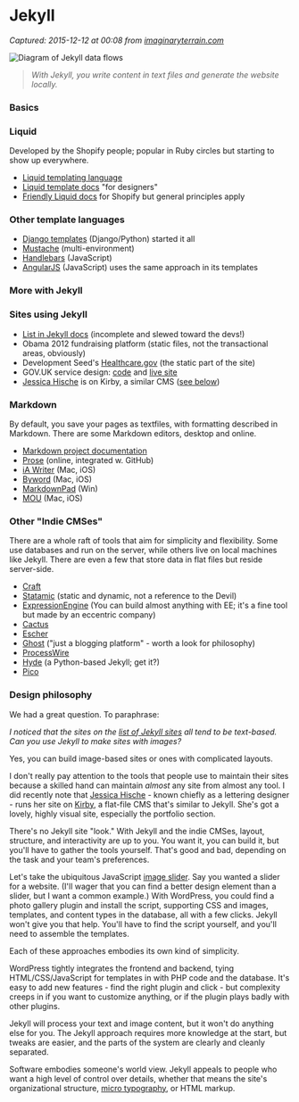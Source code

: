 # Jekyll

_Captured: 2015-12-12 at 00:08 from [imaginaryterrain.com](http://imaginaryterrain.com/classes/2014/jekyll/)_

![Diagram of Jekyll data flows](http://imaginaryterrain.com/classes/2014/jekyll/images/jekyll.png)

> _With Jekyll, you write content in text files and generate the website locally._

### Basics

### Liquid

Developed by the Shopify people; popular in Ruby circles but starting to show up everywhere.

  * [Liquid templating language](http://liquidmarkup.org)
  * [Liquid template docs](https://github.com/Shopify/liquid/wiki/Liquid-for-Designers) "for designers"
  * [Friendly Liquid docs](http://docs.shopify.com/themes/liquid-basics) for Shopify but general principles apply

### Other template languages

  * [Django templates](https://docs.djangoproject.com/en/dev/topics/templates/) (Django/Python) started it all
  * [Mustache](http://mustache.github.io) (multi-environment)
  * [Handlebars](http://handlebarsjs.com) (JavaScript)
  * [AngularJS](http://angularjs.org) (JavaScript) uses the same approach in its templates

### More with Jekyll

### Sites using Jekyll

  * [List in Jekyll docs](https://github.com/jekyll/jekyll/wiki/Sites) (incomplete and slewed toward the devs!)
  * Obama 2012 fundraising platform (static files, not the transactional areas, obviously)
  * Development Seed's [Healthcare.gov](https://www.healthcare.gov) (the static part of the site)
  * GOV.UK service design: [code](https://github.com/alphagov/government-service-design-manual) and [live site](https://www.gov.uk/service-manual)
  * [Jessica Hische](http://jessicahische.is/awesome) is on Kirby, a similar CMS ([see below](http://imaginaryterrain.com/classes/2014/jekyll/))

### Markdown

By default, you save your pages as textfiles, with formatting described in Markdown. There are some Markdown editors, desktop and online.

  * [Markdown project documentation](http://daringfireball.net/projects/markdown/)
  * [Prose](http://prose.io) (online, integrated w. GitHub)
  * [iA Writer](http://www.iawriter.com/mac/) (Mac, iOS)
  * [Byword](http://bywordapp.com) (Mac, iOS)
  * [MarkdownPad](http://markdownpad.com) (Win)
  * [MOU](http://mouapp.com) (Mac, iOS)

### Other "Indie CMSes"

There are a whole raft of tools that aim for simplicity and flexibility. Some use databases and run on the server, while others live on local machines like Jekyll. There are even a few that store data in flat files but reside server-side.

  * [Craft](http://buildwithcraft.com)
  * [Statamic](http://statamic.com) (static and dynamic, not a reference to the Devil)
  * [ExpressionEngine](http://expressionengine.com) (You can build almost anything with EE; it's a fine tool but made by an eccentric company)
  * [Cactus](https://github.com/koenbok/Cactus)
  * [Escher](http://www.eschercms.org)
  * [Ghost](https://ghost.org) ("just a blogging platform" - worth a look for philosophy)
  * [ProcessWire](http://processwire.com)
  * [Hyde](http://ringce.com/hyde) (a Python-based Jekyll; get it?)
  * [Pico](http://pico.dev7studios.com/docs.html#)

### Design philosophy

We had a great question. To paraphrase:

_I noticed that the sites on the [list of Jekyll sites](https://github.com/jekyll/jekyll/wiki/Sites) all tend to be text-based. Can you use Jekyll to make sites with images?_

Yes, you can build image-based sites or ones with complicated layouts.

I don't really pay attention to the tools that people use to maintain their sites because a skilled hand can maintain _almost_ any site from almost any tool. I did recently note that [Jessica Hische](http://jessicahische.is/awesome) - known chiefly as a lettering designer - runs her site on [Kirby](http://getkirby.com), a flat-file CMS that's similar to Jekyll. She's got a lovely, highly visual site, especially the portfolio section.

There's no Jekyll site "look." With Jekyll and the indie CMSes, layout, structure, and interactivity are up to you. You want it, you can build it, but you'll have to gather the tools yourself. That's good and bad, depending on the task and your team's preferences.

Let's take the ubiquitous JavaScript [image slider](http://www.woothemes.com/flexslider/). Say you wanted a slider for a website. (I'll wager that you can find a better design element than a slider, but I want a common example.) With WordPress, you could find a photo gallery plugin and install the script, supporting CSS and images, templates, and content types in the database, all with a few clicks. Jekyll won't give you that help. You'll have to find the script yourself, and you'll need to assemble the templates.

Each of these approaches embodies its own kind of simplicity.

WordPress tightly integrates the frontend and backend, tying HTML/CSS/JavaScript for templates in with PHP code and the database. It's easy to add new features - find the right plugin and click - but complexity creeps in if you want to customize anything, or if the plugin plays badly with other plugins.

Jekyll will process your text and image content, but it won't do anything else for you. The Jekyll approach requires more knowledge at the start, but tweaks are easier, and the parts of the system are clearly and cleanly separated.

Software embodies someone's world view. Jekyll appeals to people who want a high level of control over details, whether that means the site's organizational structure, [micro typography](http://ia.net/blog/the-web-is-all-about-typography-period/), or HTML markup.
